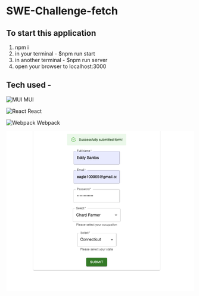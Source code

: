 # SWE-Challenge-fetch

## To start this application

1. npm i
2. in your terminal - $npm run start
3. in another terminal - $npm run server
4. open your browser to localhost:3000

## Tech used -

![MUI](https://img.shields.io/badge/MUI-%230081CB.svg?style=for-the-badge&logo=material-ui&logoColor=white) MUI

![React](https://img.shields.io/badge/react-%2320232a.svg?style=for-the-badge&logo=react&logoColor=%2361DAFB) React

![Webpack](https://img.shields.io/badge/webpack-%238DD6F9.svg?style=for-the-badge&logo=webpack&logoColor=black) Webpack

![](dist/screenshots/Form.png)
